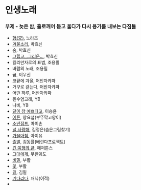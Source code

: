 # 인생노래 

### 부제 - 늦은 밤, 홀로깨어 듣고 울다가 다시 용기를 내보는 다짐들

- [형(兄)](https://youtu.be/h9V4U5l4qj0), 노라조
- [겨울소리](https://youtu.be/C4OBdfXMI6s), 박효신
- 숨, 박효신
- [그립고...그리운...](https://youtu.be/8GULVAQSTNE), 박효신
- 킬리만자로의 표범, 조용필
- 바람의 노래, 조용필
- 꿈, 이무진
- 코끝에 겨울, 어반자카파
- 거꾸로 걷는다, 어반자카파
- 어떤 하루, 어반자카파
- 흰수염고래, YB
- 나비, YB
- [달이 참 예쁘다고](https://youtu.be/VaQwO6W7PLw), 이승윤
- [어른](https://youtu.be/T0-NsJtbN4c), 양요섭(부뚜막고양이)
- [소년점프](https://youtu.be/tCHubThnE7o), 마미손
- [널 사랑해](https://youtu.be/naYqwdOud8U), 김정은(숨은그림찾기)
- [가을아침](https://youtu.be/QT9XfbtVAbE), 아이유
- [출발](https://youtu.be/fLO78eN0nQM), 김동률(베란다프로젝트)
- [긴 여행의 끝](https://youtu.be/aWEP-A6exKY), 페퍼톤스
- [그대에게](https://youtu.be/SVxiqGiLMCM), 무한궤도
- [비밀](https://youtu.be/Eb97xUm0laE), 부활
- [꽃](https://youtu.be/eHWIh-Jn_Dg), 부활
- [길](https://youtu.be/TTW2atvIm9s), 김필
- [기다리다](https://youtu.be/W0TEms6sdmk), 패닉(이적)
- 
